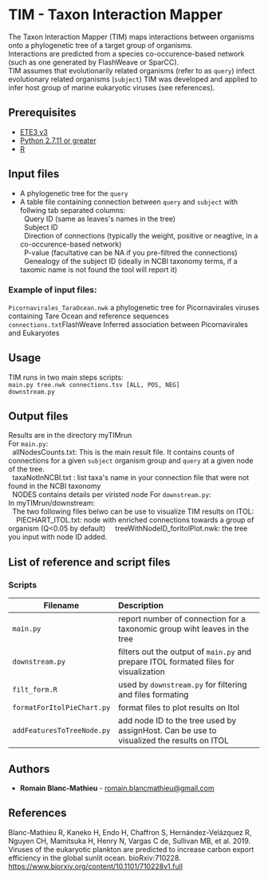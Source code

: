 # TIM - Taxon Interaction Mapper
The Taxon Interaction Mapper (TIM) maps interactions between organisms onto a phylogenetic tree of a target group of organisms.<br />
Interactions are predicted from a species co-occurence-based network (such as one generated by FlashWeave or SparCC).<br />
TIM assumes that evolutionarily related organisms (refer to as ```query```) infect evolutionary related organisms (```subject```)
TIM was developed and applied to infer host group of marine eukaryotic viruses (see references).<br />

## Prerequisites
* [ETE3 v3](http://etetoolkit.org/download/) 
* [Python 2.7.11 or greater](https://www.python.org/downloads/release/python-2711/)
* [R](https://www.r-project.org/)

## Input files
* A phylogenetic tree for the ```query``` <br /> 
* A table file containing connection between ```query``` and ```subject``` with follwing tab separated columns: <br />
&nbsp;&nbsp;Query ID (same as leaves's names in the tree) <br />
&nbsp;&nbsp;Subject ID <br />
&nbsp;&nbsp;Direction of connections (typically the weight, positive or neagtive, in a co-occurence-based network) <br />
&nbsp;&nbsp;P-value (facultative can be NA if you pre-filtred the connections) <br />
&nbsp;&nbsp;Genealogy of the subject ID (ideally in NCBI taxonomy terms, if a taxomic name is not found the tool will report it) <br />

### Example of input files: <br />
```Picornavirales_TaraOcean.nwk``` a phylogenetic tree for Picornavirales viruses containing Tare Ocean and reference sequences <br />
```connections.txt```FlashWeave Inferred association between Picornavirales and Eukaryotes<br />

## Usage
TIM runs in two main steps scripts: <br />
```main.py tree.nwk connections.tsv [ALL, POS, NEG]``` <br />
```downstream.py``` <br />

## Output files
Results are in the directory myTIMrun <br />
For ```main.py```:<br />
&nbsp;&nbsp;allNodesCounts.txt: This is the main result file. It contains counts of connections for a given ```subject``` organism group and ```query``` at a given node of the tree. <br />
&nbsp;&nbsp;taxaNotInNCBI.txt : list taxa's name in your connection file that were not found in the NCBI taxonomy <br />
&nbsp;&nbsp;NODES contains details per viristed node
For ```downstream.py```:  <br />
In myTIMrun/downstream: <br />
&nbsp;&nbsp;The two following files belwo can be use to visualize TIM results on ITOL:
&nbsp;&nbsp;&nbsp;&nbsp;PIECHART_ITOL.txt: node with enriched connections towards a group of organism (Q<0.05 by default)
&nbsp;&nbsp;&nbsp;&nbsp;treeWithNodeID_forItolPlot.nwk: the tree you input with node ID added.

## List of reference and script files
### Scripts
| Filename | Description |
| ---- | :--- |
|```main.py```|report number of connection for a taxonomic group wiht leaves in the tree|
|```downstream.py```|filters out the output of ```main.py``` and prepare ITOL formated files for visualization|
|```filt_form.R```|used by ```downstream.py``` for filtering and files formating|
|```formatForItolPieChart.py```|format files to plot results on Itol|
|```addFeaturesToTreeNode.py```|add node ID to the tree used by assignHost. Can be use to visualized the results on ITOL|

## Authors
* **Romain Blanc-Mathieu**  - romain.blancmathieu@gmail.com

## References
Blanc-Mathieu R, Kaneko H, Endo H, Chaffron S, Hernández-Velázquez R, Nguyen CH, Mamitsuka H, Henry N, Vargas C de, Sullivan MB, et al. 2019. Viruses of the eukaryotic plankton are predicted to increase carbon export efficiency in the global sunlit ocean. bioRxiv:710228.
https://www.biorxiv.org/content/10.1101/710228v1.full

